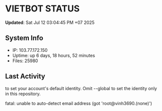 # VIETBOT STATUS
**Updated**: Sat Jul 12 03:04:45 PM +07 2025

## System Info
- IP: 103.77.172.150
- Uptime: up 6 days, 18 hours, 52 minutes
- Files: 25980

## Last Activity

to set your account's default identity.
Omit --global to set the identity only in this repository.

fatal: unable to auto-detect email address (got 'root@vinh3690.(none)')
